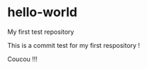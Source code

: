 # hello-world
My first test repository

This is a commit test for my first respository !

Coucou !!!
